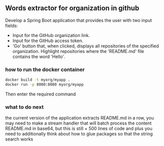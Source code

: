 ## Words extractor for organization in github

Develop a Spring Boot application that provides the user with two input fields:

- Input for the GitHub organization link.
- Input for the GitHub access token.
- 'Go' button that, when clicked, displays all repositories of the specified organization. Highlight repositories where the 'README.md' file contains the word 'Hello'.

### how to run the docker container
```bash
docker build -t myorg/myapp .           
docker run -p 8080:8080 myorg/myapp      
```

Then enter  the required command
### what to do next
the current version of the application extracts README.md in a row, you may need to make a stream handler that will batch process the content README.md in base64, but this is still + 500 lines of code and plus you need to additionally think about how to glue packages so that the string search works
